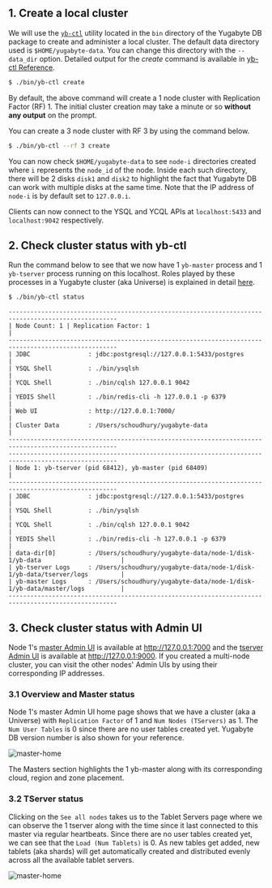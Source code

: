 ## 1. Create a local cluster

We will use the [`yb-ctl`](../../admin/yb-ctl/) utility located in the `bin` directory of the Yugabyte DB package to create and administer a local cluster. The default data directory used is `$HOME/yugabyte-data`. You can change this directory with the `--data_dir` option. Detailed output for the *create* command is available in [yb-ctl Reference](../../admin/yb-ctl/#create-cluster).

```sh
$ ./bin/yb-ctl create
```

By default, the above command will create a 1 node cluster with Replication Factor (RF) 1. The initial cluster creation may take a minute or so **without any output** on the prompt.

You can create a 3 node cluster with RF 3 by using the command below.

```sh
$ ./bin/yb-ctl --rf 3 create
```

You can now check `$HOME/yugabyte-data` to see `node-i` directories created where `i` represents the `node_id` of the node. Inside each such directory, there will be 2 disks `disk1` and `disk2` to highlight the fact that Yugabyte DB can work with multiple disks at the same time. Note that the IP address of `node-i` is by default set to `127.0.0.i`.

Clients can now connect to the YSQL and YCQL APIs at `localhost:5433` and `localhost:9042` respectively.

## 2. Check cluster status with yb-ctl

Run the command below to see that we now have 1 `yb-master` process and 1 `yb-tserver` process running on this localhost. Roles played by these processes in a Yugabyte cluster (aka Universe) is explained in detail [here](../../architecture/concepts/universe/).

```sh
$ ./bin/yb-ctl status
```
```
----------------------------------------------------------------------------------------------------
| Node Count: 1 | Replication Factor: 1                                                            |
----------------------------------------------------------------------------------------------------
| JDBC                : jdbc:postgresql://127.0.0.1:5433/postgres                                  |
| YSQL Shell          : ./bin/ysqlsh                                                               |
| YCQL Shell          : ./bin/cqlsh 127.0.0.1 9042                                                 |
| YEDIS Shell         : ./bin/redis-cli -h 127.0.0.1 -p 6379                                       |
| Web UI              : http://127.0.0.1:7000/                                                     |
| Cluster Data        : /Users/schoudhury/yugabyte-data                                            |
----------------------------------------------------------------------------------------------------
----------------------------------------------------------------------------------------------------
| Node 1: yb-tserver (pid 68412), yb-master (pid 68409)                                            |
----------------------------------------------------------------------------------------------------
| JDBC                : jdbc:postgresql://127.0.0.1:5433/postgres                                  |
| YSQL Shell          : ./bin/ysqlsh                                                               |
| YCQL Shell          : ./bin/cqlsh 127.0.0.1 9042                                                 |
| YEDIS Shell         : ./bin/redis-cli -h 127.0.0.1 -p 6379                                       |
| data-dir[0]         : /Users/schoudhury/yugabyte-data/node-1/disk-1/yb-data                      |
| yb-tserver Logs     : /Users/schoudhury/yugabyte-data/node-1/disk-1/yb-data/tserver/logs         |
| yb-master Logs      : /Users/schoudhury/yugabyte-data/node-1/disk-1/yb-data/master/logs          |
----------------------------------------------------------------------------------------------------
```

## 3. Check cluster status with Admin UI

Node 1's [master Admin UI](../../admin/yb-master/#admin-ui) is available at http://127.0.0.1:7000 and the [tserver Admin UI](../../admin/yb-tserver/#admin-ui) is available at http://127.0.0.1:9000. If you created a multi-node cluster, you can visit the other nodes' Admin UIs by using their corresponding IP addresses.

### 3.1 Overview and Master status

Node 1's master Admin UI home page shows that we have a cluster (aka a Universe) with `Replication Factor` of 1 and `Num Nodes (TServers)` as 1. The `Num User Tables` is 0 since there are no user tables created yet. Yugabyte DB version number is also shown for your reference.

![master-home](/images/admin/master-home-binary-rf1.png)

The Masters section highlights the 1 yb-master along with its corresponding cloud, region and zone placement.

### 3.2 TServer status

Clicking on the `See all nodes` takes us to the Tablet Servers page where we can observe the 1 tserver along with the time since it last connected to this master via regular heartbeats. Since there are no user tables created yet, we can see that the `Load (Num Tablets)` is 0. As new tables get added, new tablets (aka shards) will get automatically created and distributed evenly across all the available tablet servers.

![master-home](/images/admin/master-tservers-list-binary-rf1.png)
